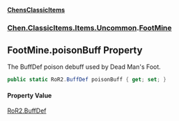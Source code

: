 #### [ChensClassicItems](index 'index')
### [Chen.ClassicItems.Items.Uncommon](Chen_ClassicItems_Items_Uncommon 'Chen.ClassicItems.Items.Uncommon').[FootMine](Chen_ClassicItems_Items_Uncommon_FootMine 'Chen.ClassicItems.Items.Uncommon.FootMine')
## FootMine.poisonBuff Property
The BuffDef poison debuff used by Dead Man's Foot.  
```csharp
public static RoR2.BuffDef poisonBuff { get; set; }
```
#### Property Value
[RoR2.BuffDef](https://docs.microsoft.com/en-us/dotnet/api/RoR2.BuffDef 'RoR2.BuffDef')
